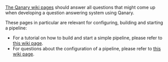 [The Qanary wiki pages](https://github.com/WDAqua/Qanary/wiki/What-is-Qanary%3F) should answer all questions that might come up when developing a question answering system using Qanary.

These pages in particular are relevant for configuring, building and starting a pipeline:

* For a tutorial on how to build and start a simple pipeline, please refer to [this wiki page](https://github.com/WDAqua/Qanary/wiki/Qanary-tutorial:-How-to-build-a-trivial-Question-Answering-pipeline).
* For questions about the configuration of a pipeline, please refer to [this wiki page](https://github.com/WDAqua/Qanary/wiki/Configuration-Parameters-of-a-Qanary-Pipeline).

